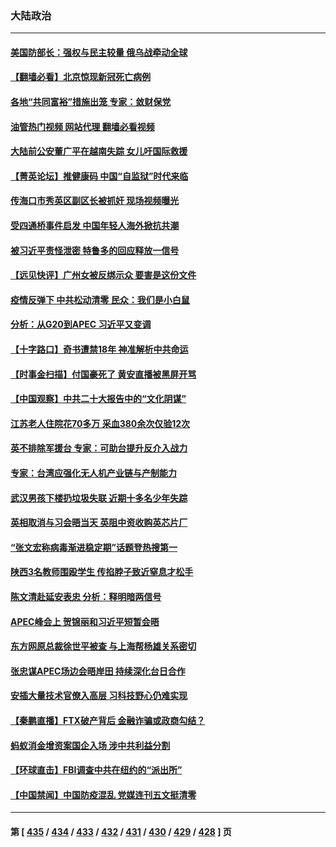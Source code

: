 ### 大陆政治
---
#### [美国防部长：强权与民主较量 俄乌战牵动全球](../../pages/ncid277/n13869590.md?11210045) 
#### [【翻墙必看】北京惊现新冠死亡病例](../../pages/ncid277/n13869468.md?11210045) 
#### [各地“共同富裕”措施出笼 专家：敛财保党](../../pages/ncid277/n13869393.md?11210045) 
#### [油管热门视频 网站代理 翻墙必看视频](http://138.2.39.72:81/youtube.html?epic-marker?11210045)
#### [大陆前公安董广平在越南失踪 女儿吁国际救援](../../pages/ncid277/n13869405.md?11210045) 
#### [【菁英论坛】推健康码 中国“自监狱”时代来临](../../pages/ncid277/n13869302.md?11210045) 
#### [传海口市秀英区副区长被抓奸 现场视频曝光](../../pages/ncid277/n13869331.md?11210045) 
#### [受四通桥事件启发 中国年轻人海外掀抗共潮](../../pages/ncid277/n13869264.md?11210045) 
#### [被习近平责怪泄密 特鲁多的回应释放一信号](../../pages/ncid277/n13869336.md?11210045) 
#### [【远见快评】广州女被反绑示众 要害是这份文件](../../pages/ncid277/n13869300.md?11210045) 
#### [疫情反弹下 中共松动清零 民众：我们是小白鼠](../../pages/ncid277/n13869278.md?11210045) 
#### [分析：从G20到APEC 习近平又变调](../../pages/ncid277/n13869256.md?11210045) 
#### [【十字路口】奇书遭禁18年 神准解析中共命运](../../pages/ncid277/n13869175.md?11210045) 
#### [【时事金扫描】付国豪死了 黄安直播被黑屏开骂](../../pages/ncid277/n13869187.md?11210045) 
#### [【中国观察】中共二十大报告中的“文化阴谋”](../../pages/ncid277/n13869142.md?11210045) 
#### [江苏老人住院花70多万 采血380余次仅验12次](../../pages/ncid277/n13869097.md?11210045) 
#### [英不排除军援台 专家：可助台提升反介入战力](../../pages/ncid277/n13869096.md?11210045) 
#### [专家：台湾应强化无人机产业链与产制能力](../../pages/ncid277/n13868971.md?11210045) 
#### [武汉男孩下楼扔垃圾失联 近期十多名少年失踪](../../pages/ncid277/n13869080.md?11210045) 
#### [英相取消与习会晤当天 英阻中资收购英芯片厂](../../pages/ncid277/n13869029.md?11210045) 
#### [“张文宏称病毒渐进稳定期”话题登热搜第一](../../pages/ncid277/n13868956.md?11210045) 
#### [陕西3名教师围殴学生 传掐脖子致近窒息才松手](../../pages/ncid277/n13869026.md?11210045) 
#### [陈文清赴延安表忠 分析：释明暗两信号](../../pages/ncid277/n13868882.md?11210045) 
#### [APEC峰会上 贺锦丽和习近平短暂会晤](../../pages/ncid277/n13868909.md?11210045) 
#### [东方网原总裁徐世平被查 与上海帮杨雄关系密切](../../pages/ncid277/n13868867.md?11210045) 
#### [张忠谋APEC场边会晤岸田 持续深化台日合作](../../pages/ncid277/n13868869.md?11210045) 
#### [安插大量技术官僚入高层 习科技野心仍难实现](../../pages/ncid277/n13868799.md?11210045) 
#### [【秦鹏直播】FTX破产背后 金融诈骗或政商勾结？](../../pages/ncid277/n13868809.md?11210045) 
#### [蚂蚁消金增资案国企入场 涉中共利益分割](../../pages/ncid277/n13868335.md?11210045) 
#### [【环球直击】FBI调查中共在纽约的“派出所”](../../pages/ncid277/n13868756.md?11210045) 
#### [【中国禁闻】中国防疫混乱 党媒连刊五文挺清零](../../pages/ncid277/n13868803.md?11210045) 

---
#### 第 [ [435](./435.md?11210045) / [434](./434.md?11210045) / [433](./433.md?11210045) / [432](./432.md?11210045) / [431](./431.md?11210045) / [430](./430.md?11210045) / [429](./429.md?11210045) / [428](./428.md?11210045) ] 页
